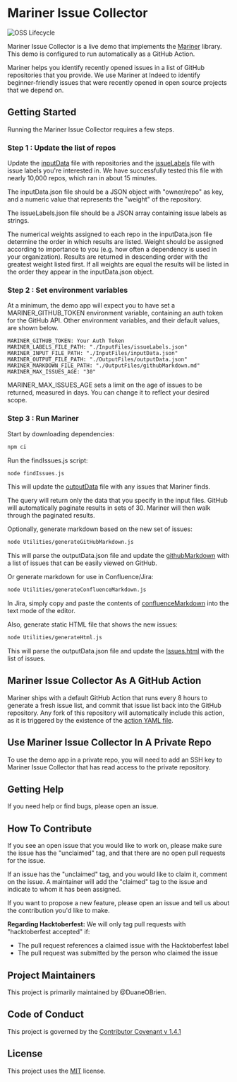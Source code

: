 # Mariner Issue Collector

![OSS Lifecycle](https://img.shields.io/osslifecycle/indeedeng/mariner-issue-collector.svg)

Mariner Issue Collector is a live demo that implements the [Mariner](https://github.com/indeedeng/mariner) library. This demo is configured to run automatically as a GitHub Action.

Mariner helps you identify recently opened issues in a list of GitHub repositories that you provide. We use Mariner at Indeed to identify beginner-friendly issues that were recently opened in open source projects that we depend on.

## Getting Started

Running the Mariner Issue Collector requires a few steps.

### Step 1 : Update the list of repos

Update the [inputData](./InputFiles/inputData.json) file with repositories and the [issueLabels](./InputFiles/issueLabels.json) file with issue labels you're interested in. We have successfully tested this file with nearly 10,000 repos, which ran in about 15 minutes. 

The inputData.json file should be a JSON object with "owner/repo" as key, and a numeric value that represents the "weight" of the repository. 

The issueLabels.json file should be a JSON array containing issue labels as strings.

The numerical weights assigned to each repo in the inputData.json file determine the order in which results are listed. Weight should be assigned according to importance to you (e.g. how often a dependency is used in your organization). Results are returned in descending order with the greatest weight listed first. If all weights are equal the results will be listed in the order they appear in the inputData.json object.

### Step 2 : Set environment variables

At a minimum, the demo app will expect you to have set a MARINER_GITHUB_TOKEN environment variable, containing an auth token for the GitHub API. Other environment variables, and their default values, are shown below.

```
MARINER_GITHUB_TOKEN: Your Auth Token
MARINER_LABELS_FILE_PATH: "./InputFiles/issueLabels.json"
MARINER_INPUT_FILE_PATH: "./InputFiles/inputData.json"
MARINER_OUTPUT_FILE_PATH: "./OutputFiles/outputData.json"
MARINER_MARKDOWN_FILE_PATH: "./OutputFiles/githubMarkdown.md"
MARINER_MAX_ISSUES_AGE: "30"
```

MARINER_MAX_ISSUES_AGE sets a limit on the age of issues to be returned, measured in days. You can change it to reflect your desired scope.

### Step 3 : Run Mariner

Start by downloading dependencies:

```bash
npm ci
```

Run the findIssues.js script:

```bash
node findIssues.js
```

This will update the [outputData](./OutputFiles/outputData.json) file with any issues that Mariner finds.

The query will return only the data that you specify in the input files. GitHub will automatically paginate results in sets of 30. Mariner will then walk through the paginated results.

Optionally, generate markdown based on the new set of issues:

```bash
node Utilities/generateGitHubMarkdown.js
```

This will parse the outputData.json file and update the [githubMarkdown](./OutputFiles/githubMarkdown.md) with a list of issues that can be easily viewed on GitHub.

Or generate markdown for use in Confluence/Jira:

```bash
node Utilities/generateConfluenceMarkdown.js
```

In Jira, simply copy and paste the contents of [confluenceMarkdown](./OutputFiles/confluenceMarkdown.md) into the text mode of the editor.

Also, generate static HTML file that shows the new issues:

```bash
node Utilities/generateHtml.js
```

This will parse the outputData.json file and update the [Issues.html](./OutputFiles/Issues.html) with the list of issues.

## Mariner Issue Collector As A GitHub Action

Mariner ships with a default GitHub Action that runs every 8 hours to generate a fresh issue list,
and commit that issue list back into the GitHub repository.
Any fork of this repository will automatically include this action,
as it is triggered by the existence of the [action YAML file](./.github/workflows/main.yml).

## Use Mariner Issue Collector In A Private Repo

To use the demo app in a private repo, you will need to add an SSH key to Mariner Issue Collector that has read access to the private repository.

## Getting Help

If you need help or find bugs, please open an issue.

## How To Contribute

If you see an open issue that you would like to work on, please make sure the issue has the "unclaimed" tag, and that there are no open pull requests for the issue.

If an issue has the "unclaimed" tag, and you would like to claim it, comment on the issue. A maintainer will add the "claimed" tag to the issue and indicate to whom it has been assigned.  

If you want to propose a new feature, please open an issue and tell us about the contribution you'd like to make. 

**Regarding Hacktoberfest:** We will only tag pull requests with "hacktoberfest accepted" if:
* The pull request references a claimed issue with the Hacktoberfest label
* The pull request was submitted by the person who claimed the issue

## Project Maintainers

This project is primarily maintained by @DuaneOBrien.

## Code of Conduct
This project is governed by the [Contributor Covenant v 1.4.1](CODE_OF_CONDUCT.md)

## License
This project uses the [MIT](LICENSE) license.
